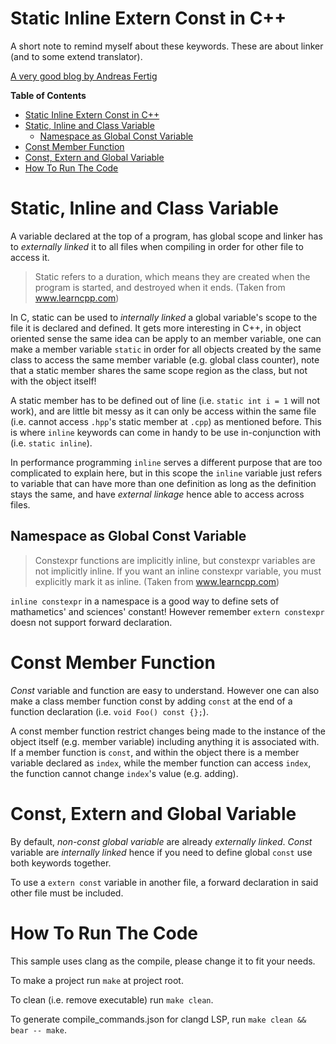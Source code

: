 # Static Inline Extern Const in C++
A short note to remind myself about these keywords. These are about linker (and to some extend translator).

[A very good blog by Andreas Fertig](https://andreasfertig.com/blog/2023/03/static-inline-or-an-unnamed-namespace-whats-the-difference/)

<!-- markdown-toc start - Don't edit this section. Run M-x markdown-toc-refresh-toc -->
**Table of Contents**

- [Static Inline Extern Const in C++](#static-inline-extern-const-in-c)
- [Static, Inline and Class Variable](#static-inline-and-class-variable)
  - [Namespace as Global Const Variable](#namespace-as-global-const-variable)
- [Const Member Function](#const-member-function)
- [Const, Extern and Global Variable](#const-extern-and-global-variable)
- [How To Run The Code](#how-to-run-the-code)

<!-- markdown-toc end -->


# Static, Inline and Class Variable
A variable declared at the top of a program, has global scope and linker has to *externally linked* it to all files when compiling in order for other file to access it.

> Static refers to a duration, which means they are created when the program is started, and destroyed when it ends. (Taken from www.learncpp.com)

In C, static can be used to *internally linked* a global variable's scope to the file it is declared and defined. It gets more interesting in C++, in object oriented sense the same idea can be apply to an member variable, one can make a member variable `static` in order for all objects created by the same class to access the same member variable (e.g. global class counter), note that a static member shares the same scope region as the class, but not with the object itself!

A static member has to be defined out of line (i.e. `static int i = 1` will not work), and are little bit messy as it can only be access within the same file (i.e. cannot access `.hpp`'s static member at `.cpp`) as mentioned before. This is where `inline` keywords can come in handy to be use in-conjunction with (i.e. `static inline`).

In performance programming `inline` serves a different purpose that are too complicated to explain here, but in this scope the `inline` variable just refers to variable that can have more than one definition as long as the definition stays the same, and have *external linkage* hence able to access across files.

## Namespace as Global Const Variable

> Constexpr functions are implicitly inline, but constexpr variables are not implicitly inline. If you want an inline constexpr variable, you must explicitly mark it as inline. (Taken from www.learncpp.com)

`inline constexpr` in a namespace is a good way to define sets of mathametics' and sciences' constant! However remember `extern constexpr` doesn not support forward declaration.

# Const Member Function
*Const* variable and function are easy to understand. However one can also make a class member function const by adding `const` at the end of a function declaration (i.e. `void Foo() const {};`).

A const member function restrict changes being made to the instance of the object itself (e.g. member variable) including anything it is associated with. If a member function is `const`, and within the object there is a member variable declared as `index`, while the member function can access `index`, the function cannot change `index`'s value (e.g. adding).

# Const, Extern and Global Variable
By default, *non-const global variable* are already *externally linked*. *Const* variable are *internally linked* hence if you need to define global `const` use both keywords together.

To use a `extern const` variable in another file, a forward declaration in said other file must be included.

# How To Run The Code
This sample uses clang as the compile, please change it to fit your needs.

To make a project run `make` at project root.

To clean (i.e. remove executable) run `make clean`.

To generate compile_commands.json for clangd LSP, run `make clean && bear -- make`.
